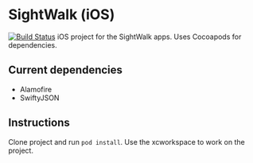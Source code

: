 # SightWalk (iOS)
[![Build Status](https://magnum.travis-ci.com/blurrah/sightwalk-app-ios.svg?token=WppYTTZ4D4hPg3oB1oWv&branch=develop)](https://magnum.travis-ci.com/blurrah/sightwalk-app-ios)
iOS project for the SightWalk apps.
Uses Cocoapods for dependencies.

## Current dependencies
- Alamofire
- SwiftyJSON


## Instructions
Clone project and run ```pod install```.
Use the xcworkspace to work on the project.
